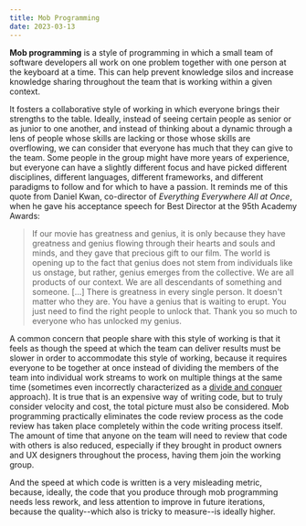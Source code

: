 ```yaml
---
title: Mob Programming
date: 2023-03-13
---
```


**Mob programming** is a style of programming in which a small team of software developers all work on one problem
together with one person at the keyboard at a time. This can help prevent knowledge silos and increase knowledge sharing
throughout the team that is working within a given context.

It fosters a collaborative style of working in which everyone brings their strengths to the table. Ideally, instead of
seeing certain people as senior or as junior to one another, and instead of thinking about a dynamic through a lens
of people whose skills are lacking or those whose skills are overflowing, we can consider that everyone has much that
they can give to the team. Some people in the group might have more years of experience, but everyone can have a
slightly different focus and have picked different disciplines, different languages, different frameworks, and different
paradigms to follow and for which to have a passion. It reminds me of this quote from Daniel Kwan, co-director of
*Everything Everywhere All at Once*, when he gave his acceptance speech for Best Director at the 95th Academy Awards:

> If our movie has greatness and genius, it is only because they have greatness and genius flowing through their hearts
> and souls and minds, and they gave that precious gift to our film. The world is opening up to the fact that genius
> does not stem from individuals like us onstage, but rather, genius emerges from the collective. We are all products of
> our context. We are all descendants of something and someone. \[...\] There is greatness in every single person. It
> doesn't matter who they are. You have a genius that is waiting to erupt. You just need to find the right people to
> unlock that. Thank you so much to everyone who has unlocked my genius.

A common concern that people share with this style of working is that it feels as though the speed at which the team can
deliver results must be slower in order to accommodate this style of working, because it requires everyone to be
together at once instead of dividing the members of the team into individual work streams to work on multiple things at
the same time (sometimes even incorrectly characterized as a [divide and conquer](/thoughts/divide-and-conquer)
approach). It is true that is an expensive way of writing code, but to truly consider velocity and cost, the total
picture must also be considered. Mob programming practically eliminates the code review process as the code review has
taken place completely within the code writing process itself. The amount of time that anyone on the team will need to
review that code with others is also reduced, especially if they brought in product owners and UX designers throughout
the process, having them join the working group.

And the speed at which code is written is a very misleading metric, because, ideally, the code that you produce through
mob programming needs less rework, and less attention to improve in future iterations, because the quality--which also
is tricky to measure--is ideally higher.